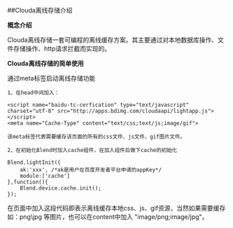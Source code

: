 ##Clouda离线存储介绍

**概念介绍**

Clouda离线存储一套可编程的离线缓存方案。其主要通过对本地数据库操作、文件存储操作、http请求拦截而实现的。


**Clouda离线存储的简单使用**

通过meta标签启动离线存储功能
	
	1、在head中间加入：

	<script name="baidu-tc-cerfication" type="text/javascript" charset="utf-8" src="http://apps.bdimg.com/cloudaapi/lightapp.js"></script>
	<meta name="Cache-Type" content="text/css;text/js;image/gif"> 

	该meta标签代表需要缓存该页面的所有的css文件、js文件、gif图片文件。

	2、在初始化Blend时加入cache组件，在加入组件后做下cache的初始化

	Blend.lightInit({
		ak:'xxx', /*ak是用户在百度开发者平台申请的appKey*/
		module:['cache']
	},function(){
		Blend.device.cache.init();
	});

在页面中加入这段代码即表示离线缓存本地css、js、gif资源，当然如果需要缓存如：png\jpg 等图片，也可以在content中加入 "image/png;image/jpg"。




 